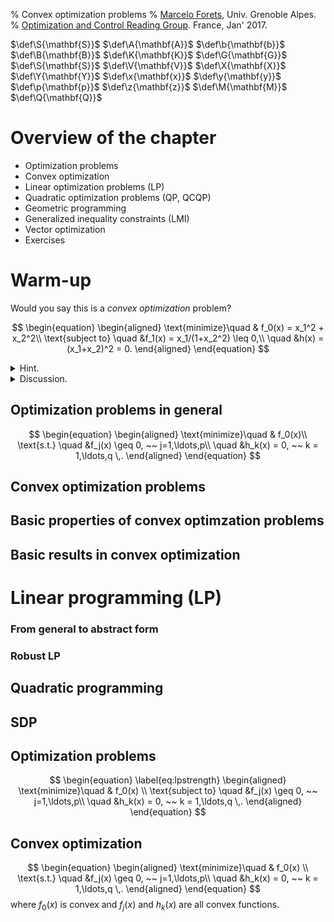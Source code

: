 % Convex optimization problems
% [Marcelo Forets](http://marcelo-forets.fr/), Univ. Grenoble Alpes.
% [Optimization and Control Reading Group](https://project.inria.fr/readinggroupoc/). France, Jan' 2017.  


$\def\S{\mathbf{S}}$
$\def\A{\mathbf{A}}$
$\def\b{\mathbf{b}}$
$\def\B{\mathbf{B}}$
$\def\K{\mathbf{K}}$
$\def\G{\mathbf{G}}$
$\def\S{\mathbf{S}}$
$\def\V{\mathbf{V}}$
$\def\X{\mathbf{X}}$
$\def\Y{\mathbf{Y}}$
$\def\x{\mathbf{x}}$
$\def\y{\mathbf{y}}$
$\def\p{\mathbf{p}}$
$\def\z{\mathbf{z}}$
$\def\M{\mathbf{M}}$
$\def\Q{\mathbf{Q}}$
$\newcommand{\R}{\mathbb{R}}$
$\newcommand{\C}{\mathbb{C}}$
$\newcommand{\N}{\mathbb{N}}$
$\newcommand{\red}[1]{\textbf{{\color{red}#1}}}$

# Overview of the chapter

- Optimization problems
- Convex optimization
- Linear optimization problems (LP)
- Quadratic optimization problems (QP, QCQP)
- Geometric programming
- Generalized inequality constraints (LMI)
- Vector optimization
- Exercises

# Warm-up

Would you say this is a *convex optimization* problem?

$$
\begin{equation}
\begin{aligned}
\text{minimize}\quad & f_0(x) = x_1^2 + x_2^2\\
\text{subject to}
\quad &f_1(x) = x_1/(1+x_2^2) \leq 0,\\
\quad &h(x) = (x_1+x_2)^2 = 0.
\end{aligned}
\end{equation}
$$

<details>
<summary> Hint. </summary>

Let's plot $f$:

```python
var('x1 x2')
f = x1/(1+x2^2)

# show 3d plot in [-10, 10]^2
plot3d(f, (x1, -10, 10), (x2, -10, 10), adaptive=True)
```

<img src="fig/example_1_3d_plot.png" width="500" align=center>

</details>

<details>
<summary> Discussion. </summary>

Recall that: $f$ is convex iff it is convex along lines, that is, for all vectors $x$ and $v$, the function $g(t)=f(x+vt)$ is convex, where $t \in \{\xi : x+v\xi \in \textrm{dom }f\}.$ This suggests to define a line and prove that the function is not convex along this line. The picture tells that a good candidate is at the point $x = (1,0)^T$, and for the direction we choose $v = (0, 1)^T$. Then,
$$
g(t) = f(x+vt) = 1/(1+t^2).
$$
This function is bell-shaped, and is not convex.

However, the problem can be reformulated as:

$$
\begin{equation}
\begin{aligned}
\text{minimize}\quad & f_0(x) = x_1^2 + x_2^2\\
\text{subject to}
\quad &\bar{f}_1(x) = x_1 \leq 0,\\
\quad &\bar{h}(x) = x_1+x_2 = 0.
\end{aligned}
\end{equation}
$$

Clearly, we are optimizing a convex function over a convex set.

In the book, the second problem is defined as a convex optimization problem, while the first problems is defined as a (general) optimization problem.

</details>


## Optimization problems in general

$$
\begin{equation}
\begin{aligned}
\text{minimize}\quad & f_0(x)\\			
\text{s.t.}
\quad &f_j(x) \geq 0, ~~ j=1,\ldots,p\\
\quad &h_k(x) = 0, ~~  k = 1,\ldots,q \,.
\end{aligned}
\end{equation}
$$

## Convex optimization problems



## Basic properties of convex optimzation problems

## Basic results in convex optimization

# Linear programming (LP)

### From general to abstract form

### Robust LP

## Quadratic programming


## SDP


## Optimization problems

$$
\begin{equation}
\label{eq:lpstrength}
\begin{aligned}
\text{minimize}\quad & f_0(x) \\			
\text{subject to}
\quad &f_j(x) \geq 0, ~~ j=1,\ldots,p\\
\quad &h_k(x) = 0, ~~  k = 1,\ldots,q \,.
\end{aligned}
\end{equation}
$$



## Convex optimization

$$
\begin{equation}
\begin{aligned}
\text{minimize}\quad & f_0(x) \\			
\text{s.t.}
\quad &f_j(x) \geq 0, ~~ j=1,\ldots,p\\
\quad &h_k(x) = 0, ~~  k = 1,\ldots,q \,.
\end{aligned}
\end{equation}
$$
where $f_0(x)$ is convex and $f_j(x)$ and $h_k(x)$ are all convex functions.
